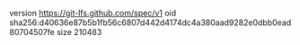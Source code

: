 version https://git-lfs.github.com/spec/v1
oid sha256:d40636e87b5b1fb56c6807d442d4174dc4a380aad9282e0dbb0ead80704507fe
size 210483
